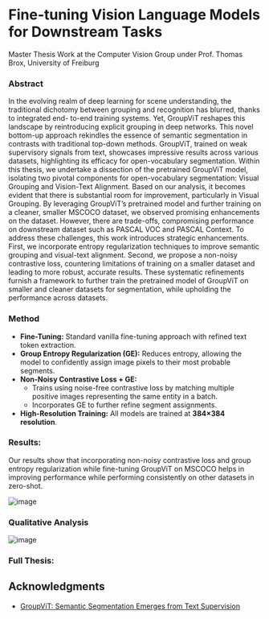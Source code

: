 # Fine-tuning Vision Language Models for Downstream Tasks
Master Thesis Work at the Computer Vision Group under Prof. Thomas Brox, University of Freiburg

### Abstract
In the evolving realm of deep learning for scene understanding, the traditional
dichotomy between grouping and recognition has blurred, thanks to integrated end-
to-end training systems. Yet, GroupViT reshapes this landscape by reintroducing
explicit grouping in deep networks. This novel bottom-up approach rekindles the
essence of semantic segmentation in contrasts with traditional top-down methods.
GroupViT, trained on weak supervisory signals from text, showcases impressive results
across various datasets, highlighting its efficacy for open-vocabulary segmentation.
Within this thesis, we undertake a dissection of the pretrained GroupViT model,
isolating two pivotal components for open-vocabulary segmentation: Visual Grouping
and Vision-Text Alignment. Based on our analysis, it becomes evident that there is
substantial room for improvement, particularly in Visual Grouping. By leveraging
GroupViT’s pretrained model and further training on a cleaner, smaller MSCOCO
dataset, we observed promising enhancements on the dataset. However, there are
trade-offs, compromising performance on downstream dataset such as PASCAL VOC
and PASCAL Context.
To address these challenges, this work introduces strategic enhancements. First,
we incorporate entropy regularization techniques to improve semantic grouping and
visual-text alignment. Second, we propose a non-noisy contrastive loss, countering
limitations of training on a smaller dataset and leading to more robust, accurate
results.
These systematic refinements furnish a framework to further train the pretrained
model of GroupViT on smaller and cleaner datasets for segmentation, while upholding
the performance across datasets.


### Method
- **Fine-Tuning:** Standard vanilla fine-tuning approach with refined text token extraction.
- **Group Entropy Regularization (GE):** Reduces entropy, allowing the model to confidently assign image pixels to their most probable segments.
- **Non-Noisy Contrastive Loss + GE:**
  - Trains using noise-free contrastive loss by matching multiple positive images representing the same entity in a batch.
  - Incorporates GE to further refine segment assignments.
- **High-Resolution Training:** All models are trained at **384×384 resolution**.


### Results: 
Our results show that incorporating non-noisy contrastive loss and group entropy regularization while fine-tuning GroupViT on MSCOCO helps in improving performance while performing consistently on other datasets in zero-shot.

![image](https://github.com/user-attachments/assets/289e2555-0322-40bd-b9d9-9a780154d952)

### Qualitative Analysis
![image](https://github.com/user-attachments/assets/da616fdb-6f3f-4ee2-8a48-045ceb23d6eb)


### Full Thesis: 

## Acknowledgments
- [GroupViT: Semantic Segmentation Emerges from Text Supervision](https://arxiv.org/abs/2202.11094)
